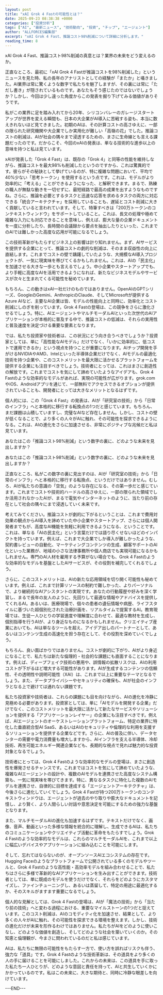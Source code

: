 ```yaml
---
layout: post
title: "xAI Grok 4 Fastの可能性とは？"
date: 2025-09-23 08:38:38 +0000
categories: ["投資分析"]
tags: ["AI", "最新ニュース", "技術動向", "投資", "チップ", "エージェント"]
author: "ALLFORCES編集部"
excerpt: "xAI Grok 4 Fast、推論コスト98%削減について詳細に分析します。"
reading_time: 8
---
```


xAI Grok 4 Fast、推論コスト98%削減の真意とは？業界の未来をどう変えるのか。

正直なところ、最初に「xAI Grok 4 Fastが推論コストを98%削減した」というニュースを見た時、私の長年のアナリストとしての経験が「またか」と囁きました。AI業界は常に驚くような数字で私たちを魅了しますが、その裏には常に「ただし書き」が隠されているものです。あなたもそう感じたのではないでしょうか？しかし、今回は少し違った角度からこの発表を掘り下げてみる価値がありそうです。

私がこの業界に足を踏み入れてから20年、シリコンバレーのガレージスタートアップが世界を変える瞬間も、日本の大企業がAI導入に苦戦する姿も、本当に数えきれないほど見てきました。初期のAIは、その計算コストの高さゆえに、一部の限られた研究機関や大企業でしか実用化が難しい「高嶺の花」でした。推論コストの削減は、AIが社会の隅々まで浸透するための、まさに生命線とも言える課題だったのです。だからこそ、今回のxAIの発表は、単なる技術的な進歩以上の意味を持つと私は見ています。

xAIが発表した「Grok 4 Fast」は、既存の「Grok 4」と同等の性能を維持しながら、推論コストを最大98%も削減したというのですから、これは驚異的です。彼らがその秘訣として挙げているのが、特に複雑な問題において、平均で40%少ない「思考トークン」を使用するという点です。これは、モデルがより効率的に「考える」ことができるようになった、と解釈できます。まるで、熟練の職人が無駄な動きを一切せずに、最短経路で最高の成果を出すようなものですね。さらに、推論を必要とするタスクと迅速な応答を求めるタスクの両方に対応できる「統合アーキテクチャ」を採用していることも、遅延とコスト削減に大きく貢献していると言われています。そして、特筆すべきは「200万トークンのコンテキストウィンドウ」をサポートしていること。これは、長文の処理や極めて複雑な入力にも対応できることを意味し、例えば、膨大な量の企業ドキュメントを一度に分析したり、長時間の会議録から要点を抽出したりといった、これまでのAIでは難しかった高度な応用が可能になるでしょう。

この技術革新がもたらすビジネス上の影響は計り知れません。まず、AIサービスを提供する企業にとって、推論コストの劇的な削減は、そのまま収益性の向上に直結します。これまでコストの壁で躊躇していたような、大規模なAI導入プロジェクトが、一気に現実味を帯びてくるかもしれません。これは、AIの「民主化」を加速させる大きな一歩とも言えるでしょう。中小企業やスタートアップでも、より手軽に高度なAIを活用できるようになれば、新たなビジネスモデルやサービスが次々と生まれてくる可能性を秘めています。

もちろん、この動きはxAI一社だけのものではありません。OpenAIのGPTシリーズ、GoogleのGemini、AnthropicのClaude、そしてMicrosoftが提供するAzure AIなど、主要なAI企業は皆、モデルの性能向上と同時に、効率化とコスト削減にしのぎを削っています。Grok 4 Fastの登場は、この競争をさらに激化させるでしょう。特に、AIエージェントやマルチモーダルAIといった次世代のAIアプリケーションが本格的に普及する中で、推論コストの低減は、それらの実用性と普及速度を決定づける重要な要素となります。

では、私たち投資家や技術者は、この状況にどう向き合うべきでしょうか？投資家としては、単に「高性能なAIモデル」だけでなく、「いかに効率的に、低コストで運用できるか」という視点を持つことが重要になります。AIチップ開発を手がけるNVIDIAやAMD、Intelといった半導体企業だけでなく、AIモデルの最適化技術を持つ企業や、このコストメリットを最大限に活かせるプラットフォームを提供する企業にも注目すべきでしょう。技術者にとっては、これはまさに創造性の解放です。これまでコストを気にして諦めていたようなアイデアも、Grok 4 Fastのような効率的なモデルがあれば、実現の可能性が広がります。grok.comやiOS、Androidアプリを通じて、一部無料でアクセスできるオプションが提供されていることも、開発者にとっては大きなメリットとなるはずです。

個人的には、この「Grok 4 Fast」の発表は、AIが「研究室の技術」から「日常のインフラ」へと本格的に移行する転換点の1つだと感じています。もちろん、まだ課題は山積していますし、完璧なAIなど存在しません。しかし、コストの壁が低くなることで、より多くの人々がAIに触れ、その可能性を探求できるようになる。これは、AIの進化をさらに加速させる、非常にポジティブな兆候だと私は見ています。

あなたはこの「推論コスト98%削減」という数字の裏に、どのような未来を見出しますか？

あなたはこの「推論コスト98%削減」という数字の裏に、どのような未来を見出しますか？

正直なところ、私がこの数字の裏に見出すのは、AIが「研究室の技術」から「日常のインフラ」へと本格的に移行する転換点、というだけではありません。むしろ、AIが私たちの意識の「空気」のような存在になる、その第一歩だと感じています。これまでコストや技術的ハードルの高さゆえに、一部の限られた領域でしか活用されなかったAIが、まるで電気やインターネットのように、当たり前の存在として社会の隅々にまで浸透していく未来です。

考えてみてください。推論コストが劇的に下がるということは、これまで費用対効果の観点からAI導入を諦めていた中小企業やスタートアップ、さらには個人開発者までもが、高度なAI機能を気軽に利用できるようになる、ということです。これは、単なる「AIの民主化」という言葉だけでは語り尽くせないほどのインパクトを持っています。例えば、これまで大企業でしか導入が難しかったような、契約書レビューの自動化、マーケティングコンテンツの生成、顧客サポートのAI化といった業務が、地域の小さな法律事務所や個人商店でも実現可能になるかもしれません。専門のAI人材を雇用する予算がない場合でも、Grok 4 Fastのような効率的なモデルを基盤としたAIサービスが、その役割を補完してくれるでしょう。

さらに、このコストメリットは、AIの新たな応用領域を切り開く可能性も秘めています。例えば、これまで計算リソースの制約で難しかった、よりパーソナルで、より継続的なAIアシスタントの実現です。あなたの行動履歴や好みを深く学習し、まるで長年の友人のように、先回りして最適な情報やアドバイスを提供してくれるAI。あるいは、医療現場で、個々の患者の遺伝情報や病歴、ライフスタイルに基づいた超個別化された治療計画を、リアルタイムで提案するAI。教育現場では、生徒一人ひとりの学習進度や理解度に合わせて、最適な教材を生成し、個別指導を行うAIが、より身近なものになるかもしれません。クリエイティブ産業においても、AIは単なるツールを超え、アイデア出しのパートナーとして、あるいはコンテンツ生成の高速化を担う存在として、その役割を深めていくでしょう。

もちろん、良い面ばかりではありません。コストが劇的に下がり、AIがより身近になることで、私たちは新たな倫理的・社会的な課題にも直面することになります。例えば、ディープフェイク技術の悪用や、誤情報の拡散リスクは、AIの利用コストが下がるほど増大する可能性があります。AIが生成するコンテンツの信頼性、その透明性や説明可能性（XAI）は、これまで以上に重要なテーマとなるでしょう。また、データプライバシーやセキュリティの確保も、AIが社会のインフラとなる上で避けては通れない課題です。

私たち投資家や技術者は、これらの課題にも目を向けながら、AIの進化を冷静に見極める必要があります。投資家としては、単に「AIモデルを開発する企業」だけでなく、このコストメリットを最大限に活かして新たなサービスやソリューションを提供する「アプリケーションレイヤー」の企業にも注目すべきです。例えば、AIエージェントのオーケストレーションプラットフォーム、特定の業界に特化した垂直統合型AI SaaS、あるいはAIのセキュリティや倫理的な利用を支援するソリューションを提供する企業などです。さらに、AIの普及に伴い、データセンターの需要や電力消費量も増大しますから、AIインフラを支える半導体、冷却技術、再生可能エネルギー関連企業なども、長期的な視点で見れば魅力的な投資対象となるでしょう。

技術者にとっては、Grok 4 Fastのような効率的なモデルの登場は、まさに創造性を爆発させるチャンスです。これまではコストを気にして諦めていたような、複雑なAIエージェントの設計や、複数のAIモデルを連携させた高度なシステム構築も、一気に現実味を帯びてきます。特に、異なるタスクに特化した複数のAIモデルを連携させ、自律的に目標を達成する「エージェントアーキテクチャ」は、今後さらに進化していくでしょう。Grok 4 Fastが持つ200万トークンのコンテキストウィンドウは、エージェントが過去のやり取りや膨大なドキュメントを記憶し、より賢く、より人間らしい対話や意思決定を可能にするための強力な基盤となります。

また、マルチモーダルAIの進化も加速するはずです。テキストだけでなく、画像、音声、動画といった多様な情報を統合的に理解し、生成できるAIは、私たちのコミュニケーションやクリエイティブ活動に革命をもたらすでしょう。Grok 4 Fastのような効率的なモデルは、これらのマルチモーダルAIを、これまで以上に幅広いデバイスやアプリケーションに組み込むことを可能にします。

そして、忘れてはならないのが、オープンソースAIエコシステムの存在です。Hugging Faceのようなプラットフォームで公開されている多くのモデルやツールと、Grok 4 Fastのような高性能・高効率モデルを組み合わせることで、私たちはさらに多様で革新的なAIアプリケーションを生み出すことができます。技術者としては、単に既成のモデルを使うだけでなく、それらをどのようにカスタマイズし、ファインチューニングし、あるいは蒸留して、特定の用途に最適化するか、そのスキルがますます重要になるでしょう。

個人的な見解としては、Grok 4 Fastの登場は、AIが「魔法の技術」から「当たり前の技術」へと変わる過程における、重要なマイルストーンの1つだと捉えています。このコスト削減は、AIのコモディティ化を加速させ、結果として、より多くの人々がAIに触れ、その可能性を探求できる環境を整えます。しかし、技術の進化だけが未来を形作るわけではありません。私たちがAIをどのように使いこなし、どのような価値を創造し、そしてどのような社会を築いていくのか。その知恵と倫理観が、今まさに問われているのだと私は感じています。

AIは、私たちに無限の可能性をもたらす一方で、使い方を誤ればリスクも伴う、強力な「道具」です。Grok 4 Fastのような技術革新は、その道具をより多くの人の手に届けることを可能にしました。これからの未来は、この道具を手に取った私たち一人ひとりが、どのような意図と責任を持って、AIと共生していくかにかかっているのです。私はこの未来に、大きな期待と、同時に冷静な眼差しを向けています。

---END---